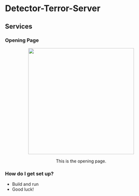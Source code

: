 # Detector-Terror-Server #
## Services
### Opening Page 
<div align="center">
    <img src="https://drive.google.com/drive/folders/1KtHCWtL5CKoQBU8Kumj-NbZks52qyMH7" width="350px" /> 
    <p>This is the opening page.</p> 
</div>  



### How do I get set up? ###

* Build and run 
* Good luck!
